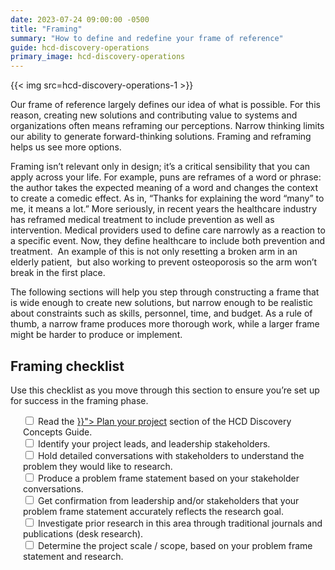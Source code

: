```yaml
---
date: 2023-07-24 09:00:00 -0500
title: "Framing"
summary: "How to define and redefine your frame of reference"
guide: hcd-discovery-operations
primary_image: hcd-discovery-operations
---
```

{{< img src=hcd-discovery-operations-1 >}}


Our frame of reference largely defines our idea of what is possible. For this reason, creating new solutions and contributing value to systems and organizations often means reframing our perceptions. Narrow thinking limits our ability to generate forward-thinking solutions. Framing and reframing helps us see more options.

Framing isn’t relevant only in design; it’s a critical sensibility that you can apply across your life. For example, puns are reframes of a word or phrase: the author takes the expected meaning of a word and changes the context to create a comedic effect. As in, “Thanks for explaining the word “many” to me, it means a lot.” More seriously, in recent years the healthcare industry has reframed medical treatment to include prevention as well as intervention. Medical providers used to define care narrowly as a reaction to a specific event. Now, they define healthcare to include both prevention and treatment.  An example of this is not only resetting a broken arm in an elderly patient,  but also working to prevent osteoporosis so the arm won’t break in the first place.

The following sections will help you step through constructing a frame that is wide enough to create new solutions, but narrow enough to be realistic about constraints such as skills, personnel, time, and budget. As a rule of thumb, a narrow frame produces more thorough work, while a larger frame might be harder to produce or implement.


## Framing checklist

Use this checklist as you move through this section to ensure you’re set up for success in the framing phase.
<div style="margin-left: 20px">
    <label>
    <input type="checkbox">
    Read the <a href="{{< ref "/guides/hcd/discovery-concepts/plan.md" >}}"> Plan your project</a> section of the HCD Discovery Concepts Guide.
    </input></label><br>
    <label>
    <input type="checkbox">
    Identify your project leads, and leadership stakeholders.
    </input></label><br>
    <label>
    <input type="checkbox">
    Hold detailed conversations with stakeholders to understand the problem they would like to research.
    </input></label><br>
    <label>
    <input type="checkbox">
    Produce a problem frame statement based on your stakeholder conversations.
    </input></label><br>
    <label>
    <input type="checkbox">
    Get confirmation from leadership and/or stakeholders that your problem frame statement accurately reflects the research goal.
    </input></label><br>
    <label>
    <input type="checkbox">
    Investigate prior research in this area through traditional journals and publications (desk research).
    </input></label><br>
    <label>
    <input type="checkbox">
    Determine the project scale / scope, based on your problem frame statement and research.
    </input></label><br>
</div>
